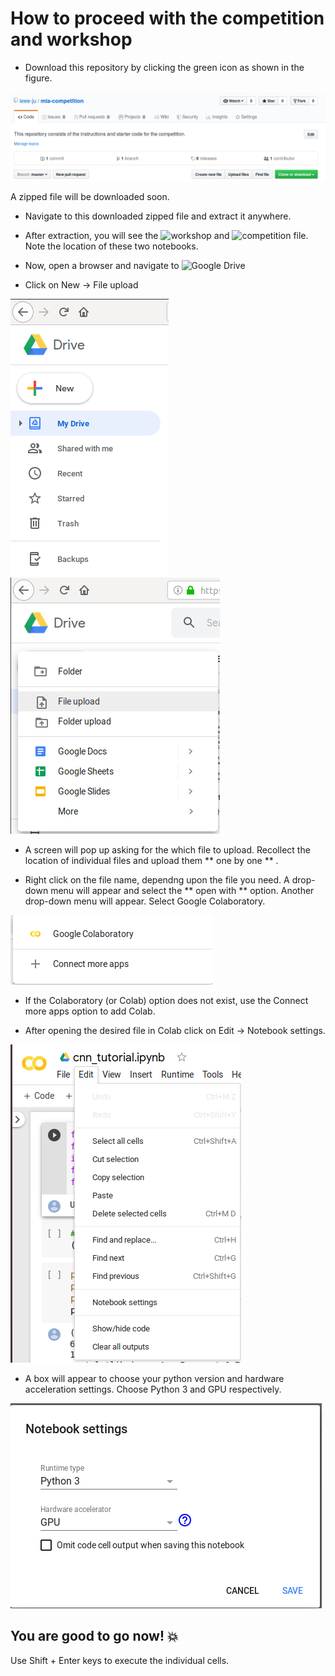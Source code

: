 # How to proceed with the competition and workshop

* Download this repository by clicking the green icon as shown in the figure.

![download](images/A.png)

A zipped file will be downloaded soon.

* Navigate to this downloaded zipped file and extract it anywhere.

* After extraction, you will see the ![workshop](workshop.ipynb) and ![competition](competition.ipynb) file. Note the location of these two notebooks.

* Now, open a browser and navigate to ![Google Drive](https://drive.google.com)

* Click on New -> File upload

![download](images/B.png)     ![download](images/C.png)

* A screen will pop up asking for the which file to upload. Recollect the location of individual files and upload them ** one by one ** .

* Right click on the file name, dependng upon the file you need. A drop-down menu will appear and select the ** open with ** option. Another drop-down menu will appear. Select Google Colaboratory.  

![download](images/D.png)

* If the Colaboratory (or Colab) option does not exist, use the Connect more apps option to add Colab.

* After opening the desired file in Colab click on Edit -> Notebook settings.

![download](images/E.png)

* A box will appear to choose your python version and hardware acceleration settings. Choose Python 3 and GPU respectively.

![download](images/F.png)

## You are good to go now! :boom:

Use Shift + Enter keys to execute the individual cells.